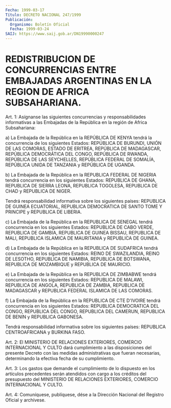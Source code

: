 ```yaml
---
Fecha: 1999-03-17
Título: DECRETO NACIONAL 247/1999
Publicación:
  Organismo: Boletín Oficial
  Fecha: 1999-03-24
SAIJ: https://www.saij.gob.ar/DN19990000247
---
```

# REDISTRIBUCION DE CONCURRENCIAS ENTRE EMBAJADAS ARGENTINAS EN LA REGION DE AFRICA SUBSAHARIANA.

<a id="1"></a>
Art. 1: Asígnanse las siguientes concurrencias y  responsabilidades informativas a las  Embajadas  de la República en  la región de Africa Subsahariana:

a)  La Embajada de la República en la REPÚBLICA DE KENYA tendrá la concurrencia de los siguientes Estados: REPÚBLICA DE BURUNDI, UNIÓN DE LAS COMORAS, ESTADO DE ERITREA, REPÚBLICA DE MADAGASCAR, REPÚBLICA DEMOCRÁTICA DEL CONGO, REPÚBLICA DE RWANDA, REPÚBLICA DE LAS SEYCHELLES, REPÚBLICA FEDERAL DE SOMALÍA, REPÚBLICA UNIDA DE TANZANIA y REPÚBLICA DE UGANDA.

b) La Embajada de la República en la REPUBLICA FEDERAL  DE  NIGERIA tendrá  concurrencia en los siguientes Estados: REPUBLICA DE GHANA, REPUBLICA  DE SIERRA LEONA, REPUBLICA TOGOLESA, REPUBLICA DE CHAD y REPUBLICA DE NIGER.

Tendrá responsabilidad  informativa  sobre  los  siguientes países: REPUBLICA DE GUINEA ECUATORIAL, REPUBLICA DEMOCRATICA DE SANTO TOME Y PRINCIPE y REPUBLICA DE LIBERIA.

c)  La Embajada de la República en la REPUBLICA DE  SENEGAL  tendrá concurrencia  en  los  siguientes Estados: REPUBLICA DE CABO VERDE, REPUBLICA DE GAMBIA, REPUBLICA DE GUINEA BISSAU, REPUBLICA DE MALI, REPUBLICA    ISLAMICA DE  MAURITANIA  y  REPUBLICA  DE  GUINEA.

d) La Embajada de la República  en la REPUBLICA DE SUDAFRICA tendrá concurrencia en los siguientes Estados: REINO DE SWAZILANDIA, REINO DE LESOTHO, REPUBLICA DE NAMIBIA,  REPUBLICA DE BOTSWANA, REPUBLICA DE MOZAMBIQUE y REPUBLICA DE MAURICIO.

e) La Embajada de la República en la  REPUBLICA  DE ZIMBABWE tendrá concurrencia  en  los  siguientes  Estados:  REPUBLICA  DE  MALAWI, REPUBLICA DE ANGOLA, REPUBLICA DE ZAMBIA, REPUBLICA DE MADAGASCAR y REPUBLICA FEDERAL ISLAMICA DE LAS COMORAS.

f) La Embajada de la República en la REPUBLICA DE CTE D'IVOIRE tendrá concurrencia en los siguientes Estados: REPUBLICA  DEMOCRATICA  DEL CONGO, REPUBLICA DEL CONGO, REPUBLICA DEL CAMERUN, REPUBLICA DE BENIN y REPUBLICA GABONESA.

Tendrá responsabilidad  informativa  sobre  los  siguientes países: REPUBLICA CENTROAFRICANA y BURKINA FASO.

<a id="2"></a>
Art.    2:   El  MINISTERIO  DE  RELACIONES  EXTERIORES,  COMERCIO INTERNACIONAL  Y  CULTO  dará  cumplimiento a las disposiciones del presente  Decreto  con  las  medidas   administrativas  que  fueran necesarias,  determinando  la  efectiva fecha  de  su  cumplimiento.

<a id="3"></a>
Art. 3: Los gastos que demande  el cumplimiento de lo dispuesto en los artículos precedentes serán atendidos  con cargo a los créditos del presupuesto del MINISTERIO DE RELACIONES  EXTERIORES,  COMERCIO INTERNACIONAL Y CULTO.

<a id="4"></a>
Art. 4: Comuníquese,  publíquese, dése a la Dirección Nacional del Registro Oficial y archívese.